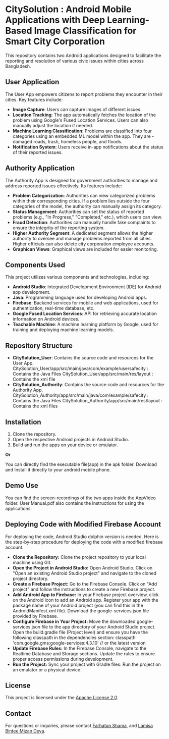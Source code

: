 # CitySolution : Android Mobile Applications with Deep Learning-Based Image Classification for Smart City Corporation

This repository contains two Android applications designed to facilitate the reporting and resolution of various civic issues within cities across Bangladesh. 

## User Application
The User App empowers citizens to report problems they encounter in their cities. Key features include:
- **Image Capture**: Users can capture images of different issues.
- **Location Tracking**: The app automatically fetches the location of the problem using Google's Fused Location Services. Users can also manually adjust the location if needed.
- **Machine Learning Classification**: Problems are classified into four categories using an embedded ML model within the app. They are -damaged roads, trash, homeless people, and floods.
- **Notification System**: Users receive in-app notifications about the status of their reported issues.

## Authority Application
The Authority App is designed for government authorities to manage and address reported issues effectively. Its features include:
- **Problem Categorization**: Authorities can view categorized problems within their corresponding cities. If a problem lies outside the four categories of the model, the authority can manually assign its category.
- **Status Management**: Authorities can set the status of reported problems (e.g., "In Progress," "Completed," etc.), which users can view.
- **Fraud Detection**: Authorities can manually handle fake complaints to ensure the integrity of the reporting system.
- **Higher Authority Segment**: A dedicated segment allows the higher authority to oversee and manage problems reported from all cities. Higher officials can also delete city corporation employee accounts.
- **Graphican Views**: Graphical views are  included for easier monitoring.

## Components Used
This project utilizes various components and technologies, including:

- **Android Studio**: Integrated Development Environment (IDE) for Android app development.
- **Java**: Programming language used for developing Android apps.
- **Firebase**: Backend services for mobile and web applications, used for authentication, real-time database, etc.
- **Google Fused Location Services**: API for retrieving accurate location information on Android devices.
- **Teachable Machine**: A machine learning platform by Google, used for training and deploying machine learning models.

## Repository Structure
- **CitySolution_User**: Contains the source code and resources for the User App.
   CitySolution_User/app/src/main/java/com/example/usersafecity : Contains the Java Files
   CitySolution_User/app/src/main/res/layout : Contains the xml file
- **CitySolution_Authority**: Contains the source code and resources for the Authority App.
   CitySolution_Authority/app/src/main/java/com/example/safecity : Contains the Java Files
   CitySolution_Authority/app/src/main/res/layout : Contains the xml files


## Installation
1. Clone the repository.
2. Open the respective Android projects in Android Studio.
3. Build and run the apps on your device or emulator.
   
**Or**

 You can directly find the executable file(app) in the apk folder. Download and Install it directly to your android mobile phone.

 

 ## Demo Use
  You can find the screen-recordings of the two apps inside the AppVideo folder. 
  User Manual.pdf also contains the instructions for using the applications.

  

## Deploying Code with Modified Firebase Account
For deploying the code, Android Studio dolphin version is needed. Here is the step-by-step procedure for deploying the code with a modified firebase account.
-	**Clone the Repository:**
Clone the project repository to your local machine using Git.
-	**Open the Project in Android Studio:**
Open Android Studio.
Click on "Open an existing Android Studio project" and navigate to the cloned project directory.
-	**Create a Firebase Project:**
Go to the Firebase Console.
Click on "Add project" and follow the instructions to create a new Firebase project.
-	**Add Android App to Firebase:**
In your Firebase project overview, click on the Android icon to add an Android app.
Register your app with the package name of your Android project (you can find this in the AndroidManifest.xml file).
Download the google-services.json file provided by Firebase.
-	**Configure Firebase in Your Project:**
Move the downloaded google-services.json file to the app directory of your Android Studio project.
Open the build.gradle file (Project level) and ensure you have the following classpath in the dependencies section:
classpath 'com.google.gms:google-services:4.3.10' // or the latest version
-	**Update Firebase Rules:**
In the Firebase Console, navigate to the Realtime Database and Storage sections.
Update the rules to ensure proper access permissions during development. 
-	**Run the Project:**
Sync your project with Gradle files.
Run the project on an emulator or a physical device.

 

## License
This project is licensed under the [Apache License 2.0](LICENSE).

## Contact
For questions or inquiries, please contact [Farhatun Shama](mailto:farhatunshama@gmail.com), and [Lamisa Bintee Mizan Deya](mailto:lamisa.deya2001@gmail.com).



